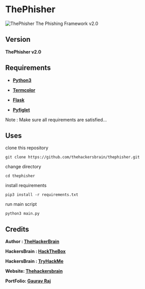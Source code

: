 # ThePhisher
![ThePhisher](https://thehackersbrain.github.io/images/joker/thephisher.png)
The Phishing Framework v2.0
## Version
**ThePhisher v2.0**
## Requirements
* **[Python3](https://www.python.org/downloads/)**

* **[Termcolor](https://pypi.org/project/termcolor/)**

* **[Flask](https://pypi.org/project/Flask/)**

* **[Pyfiglet](https://pypi.org/project/pyfiglet/)**

Note : Make sure all requirements are satisfied...

## Uses
clone this repository
```
git clone https://github.com/thehackersbrain/thephisher.git
```
change directory
```
cd thephisher
```
install requirements
```
pip3 install -r requirements.txt
```
run main script
```
python3 main.py
```


## Credits
**Author : [TheHackerBrain](https://github.com/thehackersbrain/)**

**HackersBrain : [HackTheBox](https://www.hackthebox.eu/profile/303514)**

**HackersBrain : [TryHackMe](https://tryhackme.com/p/hackersbrain)**

**Website: [Thehackersbrain](https://thehackersbrain.pythonanywhere.com/)**

**PortFolio: [Gaurav Raj](https://gauravraj.tech/)**
